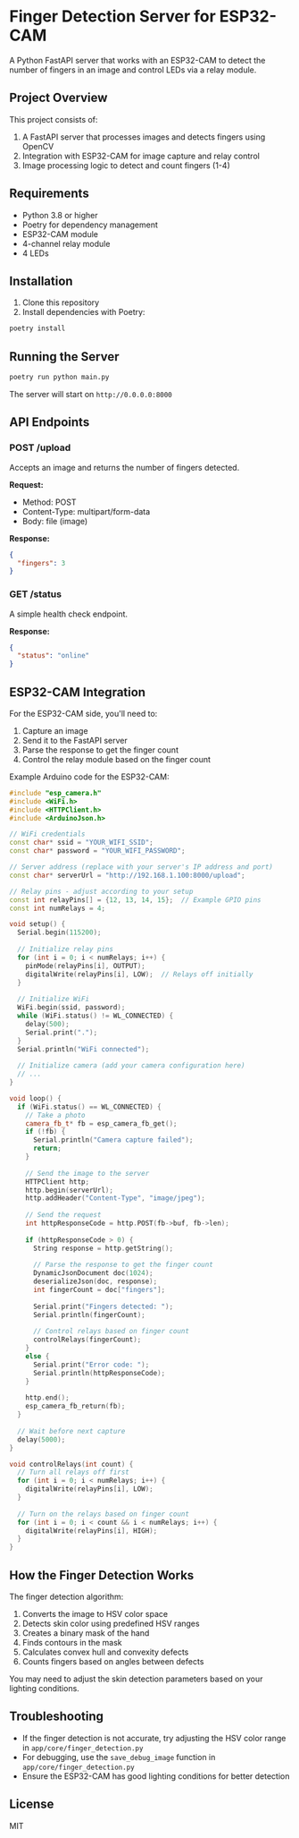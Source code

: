 # Finger Detection Server for ESP32-CAM

A Python FastAPI server that works with an ESP32-CAM to detect the number of fingers in an image and control LEDs via a relay module.

## Project Overview

This project consists of:
1. A FastAPI server that processes images and detects fingers using OpenCV
2. Integration with ESP32-CAM for image capture and relay control
3. Image processing logic to detect and count fingers (1-4)

## Requirements

- Python 3.8 or higher
- Poetry for dependency management
- ESP32-CAM module
- 4-channel relay module
- 4 LEDs

## Installation

1. Clone this repository
2. Install dependencies with Poetry:

```bash
poetry install
```

## Running the Server

```bash
poetry run python main.py
```

The server will start on `http://0.0.0.0:8000`

## API Endpoints

### POST /upload

Accepts an image and returns the number of fingers detected.

**Request:**
- Method: POST
- Content-Type: multipart/form-data
- Body: file (image)

**Response:**
```json
{
  "fingers": 3
}
```

### GET /status

A simple health check endpoint.

**Response:**
```json
{
  "status": "online"
}
```

## ESP32-CAM Integration

For the ESP32-CAM side, you'll need to:

1. Capture an image
2. Send it to the FastAPI server
3. Parse the response to get the finger count
4. Control the relay module based on the finger count

Example Arduino code for the ESP32-CAM:

```cpp
#include "esp_camera.h"
#include <WiFi.h>
#include <HTTPClient.h>
#include <ArduinoJson.h>

// WiFi credentials
const char* ssid = "YOUR_WIFI_SSID";
const char* password = "YOUR_WIFI_PASSWORD";

// Server address (replace with your server's IP address and port)
const char* serverUrl = "http://192.168.1.100:8000/upload";

// Relay pins - adjust according to your setup
const int relayPins[] = {12, 13, 14, 15};  // Example GPIO pins
const int numRelays = 4;

void setup() {
  Serial.begin(115200);
  
  // Initialize relay pins
  for (int i = 0; i < numRelays; i++) {
    pinMode(relayPins[i], OUTPUT);
    digitalWrite(relayPins[i], LOW);  // Relays off initially
  }
  
  // Initialize WiFi
  WiFi.begin(ssid, password);
  while (WiFi.status() != WL_CONNECTED) {
    delay(500);
    Serial.print(".");
  }
  Serial.println("WiFi connected");
  
  // Initialize camera (add your camera configuration here)
  // ...
}

void loop() {
  if (WiFi.status() == WL_CONNECTED) {
    // Take a photo
    camera_fb_t* fb = esp_camera_fb_get();
    if (!fb) {
      Serial.println("Camera capture failed");
      return;
    }
    
    // Send the image to the server
    HTTPClient http;
    http.begin(serverUrl);
    http.addHeader("Content-Type", "image/jpeg");
    
    // Send the request
    int httpResponseCode = http.POST(fb->buf, fb->len);
    
    if (httpResponseCode > 0) {
      String response = http.getString();
      
      // Parse the response to get the finger count
      DynamicJsonDocument doc(1024);
      deserializeJson(doc, response);
      int fingerCount = doc["fingers"];
      
      Serial.print("Fingers detected: ");
      Serial.println(fingerCount);
      
      // Control relays based on finger count
      controlRelays(fingerCount);
    }
    else {
      Serial.print("Error code: ");
      Serial.println(httpResponseCode);
    }
    
    http.end();
    esp_camera_fb_return(fb);
  }
  
  // Wait before next capture
  delay(5000);
}

void controlRelays(int count) {
  // Turn all relays off first
  for (int i = 0; i < numRelays; i++) {
    digitalWrite(relayPins[i], LOW);
  }
  
  // Turn on the relays based on finger count
  for (int i = 0; i < count && i < numRelays; i++) {
    digitalWrite(relayPins[i], HIGH);
  }
}
```

## How the Finger Detection Works

The finger detection algorithm:

1. Converts the image to HSV color space
2. Detects skin color using predefined HSV ranges
3. Creates a binary mask of the hand
4. Finds contours in the mask
5. Calculates convex hull and convexity defects
6. Counts fingers based on angles between defects

You may need to adjust the skin detection parameters based on your lighting conditions.

## Troubleshooting

- If the finger detection is not accurate, try adjusting the HSV color range in `app/core/finger_detection.py`
- For debugging, use the `save_debug_image` function in `app/core/finger_detection.py`
- Ensure the ESP32-CAM has good lighting conditions for better detection

## License

MIT